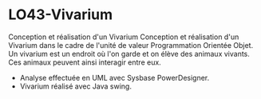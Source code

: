 # LO43-Vivarium
Conception et réalisation d'un Vivarium
Conception et réalisation d'un Vivarium dans le cadre de l'unité de valeur Programmation Orientée Objet.
Un vivarium est un endroit où l'on garde et on élève des animaux vivants. Ces animaux peuvent ainsi interagir entre eux.
* Analyse effectuée en UML avec Sysbase PowerDesigner.
* Vivarium réalisé avec Java swing.
